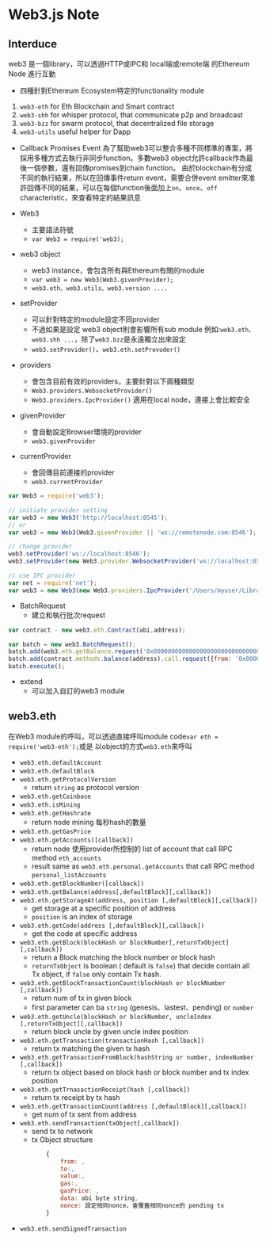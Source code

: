 # Web3.js Note
## Interduce
web3 是一個library，可以透過HTTP或IPC和 local端或remote端 的Ethereum Node 進行互動

* 四種針對Ethereum Ecosystem特定的functionality module
1. `web3-eth` for Eth Blockchain and Smart contract
2. `web3-shh` for whisper protocol, that communicate p2p and broadcast
3. `web3-bzz` for swarm protocol, that decentralized file storage
4. `web3-utils` useful helper for Dapp

* Callback Promises Event
為了幫助web3可以整合多種不同標準的專案，將採用多種方式去執行非同步function。多數web3 object允許callback作為最後一個參數，還有回傳promises到chain function。
由於blockchain有分成不同的執行結果，所以在回傳事件return event，需要合併event emitter來准許回傳不同的結果，可以在每個function後面加上`on`、`once`、`off` characteristic，來查看特定的結果訊息


* Web3
    * 主要語法符號
    * `var Web3 = require('web3);`
* web3 object
    * web3 instance，會包含所有與Ethereum有關的module
    * `var web3 = new Web3(Web3.givenProvider);`
    * `web3.eth、web3.utils、web3.version ....`
* setProvider
    * 可以針對特定的module設定不同provider
    * 不過如果是設定 web3 object則會影響所有sub module 例如:`web3.eth、web3.shh ...`，除了`web3.bzz`是永遠獨立出來設定
    * `web3.setProvider()`、`web3.eth.setProvuder()`
* providers
    * 會包含目前有效的providers，主要針對以下兩種類型
    * `Web3.providers.WebsocketProvider()`
    * `Web3.providers.IpcProvider()` 適用在local node，連接上會比較安全
* givenProvider
    * 會自動設定Browser環境的provider
    * `web3.givenProvider`
* currentProvider
    * 會回傳目前連接的provider
    * `web3.currentProvider`
```javascript
var Web3 = require('web3');

// initiate provider setting
var web3 = new Web3('http://localhost:8545'); 
// or 
var web3 = new Web3(Web3.givenProvider || 'ws://remotenode.com:8546');

// change provider
web3.setProvider('ws://localhost:8546'); 
web3.setProvider(new Web3.provider.WebsocketProvider('ws://localhost:8546'));

// use IPC provider
var net = require('net');
var web3 = new Web3(new Web3.providers.IpcProvider('/Users/myuser/Library/Ethereum/geth.ipc', net));
```

* BatchRequest
    * 建立和執行批次request
```javascript
var contract - new web3.eth.Contract(abi,address);

var batch = new web3.BatchRequest();
batch.add(web3.eth.getBalance.request('0x0000000000000000000000000000000000000000', 'latest', callback));
batch.add(contract.methods.balance(address).call.request({from: '0x0000000000000000000000000000000000000000'}, callback2));
batch.execute();
```

* extend
    * 可以加入自訂的web3 module

## web3.eth
在Web3 module的呼叫，可以透過直接呼叫module code`var eth = require('web3-eth');`或是 以object的方式`web3.eth`來呼叫
* `web3.eth.defaultAccount`
* `web3.eth.defaultBlock`
* `web3.eth.getProtocolVersion`
    * return `string` as protocol version
* `web3.eth.getCoinbase`
* `web3.eth.isMining`
* `web3.eth.getHashrate`
    * return node mining 每秒hash的數量
* `web3.eth.getGasPrice`
* `web3.eth.getAccounts([callback])`
    * return node 使用provider所控制的 list of account that call RPC method `eth_accounts`
    * result same as `web3.eth.personal.getAccounts` that call RPC method `personal_listAccounts`
* `web3.eth.getBlockNumber([callback])`
* `web3.eth.getBalance(address[,defaultBlock][,callback])`
* `web3.eth.getStorageAt(address, position [,defaultBlock][,callback])`
    * get storage at a specific position of address
    * `position` is an index of storage    
* `web3.eth.getCode(address [,defaultBlock][,callback])`
    * get the code at specific address
* `web3.eth.getBlock(blockHash or blockNumber[,returnTxObject][,callback])`
    * return a Block matching the block number or block hash
    * `returnTxObject` is boolean ( default is `false`) that decide contain all Tx object, if `false` only contain Tx hash.
* `web3.eth.getBlockTransactionCount(blockHash or blockNumber [,callback])`
    * return num of tx in given block
    * first parameter can ba `string` (genesis、lastest、pending)  or `number`
* `web3.eth.getUncle(blockHash or blockNumber, uncleIndex [,returnTxObject][,callback])`
    * return block uncle by given uncle index position
* `web3.eth.getTransaction(transactionHash [,callback])`
    * return tx matching the given tx hash
* `web3.eth.getTransactionFromBlock(hashString or number, indexNumber [,callback])`
    * return tx object based on block hash or block number and tx index position
* `web3.eth.getTrnasactionReceipt(hash [,callback])`
    * return tx receipt by tx hash
* `web3.eth.getTransactionCount(address [,defaultBlock][,callback])`
    * get num of tx sent from address
* `web3.eth.sendTransaction(txObject[,callback])`
    * send tx to network
    * tx Object structure
        ```javascript
            {
                from: ,
                to:,
                value:,
                gas:,
                gasPrice: ,
                data: abi byte string,
                nonce: 設定相同nonce，會覆蓋相同nonce的 pending tx
            }
        ```
* `web3.eth.sendSignedTransaction`